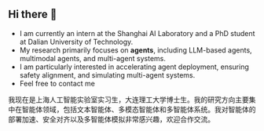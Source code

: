 ## Hi there 👋
- I am currently an intern at the Shanghai AI Laboratory and a PhD student at Dalian University of Technology.
- My research primarily focuses on **agents**, including LLM-based agents, multimodal agents, and multi-agent systems.
- I am particularly interested in accelerating agent deployment, ensuring safety alignment, and simulating multi-agent systems.
- Feel free to contact me

我现在是上海人工智能实验室实习生，大连理工大学博士生。我的研究方向主要集中在智能体领域，包括文本智能体、多模态智能体和多智能体系统。我对智能体的部署加速、安全对齐以及多智能体模拟非常感兴趣，欢迎合作交流。

<!--
**zhangzaibin/zhangzaibin** is a ✨ _special_ ✨ repository because its `README.md` (this file) appears on your GitHub profile.

Here are some ideas to get you started:

- 🔭 I’m currently working on ...
- 🌱 I’m currently learning ...
- 👯 I’m looking to collaborate on ...
- 🤔 I’m looking for help with ...
- 💬 Ask me about ...
- 📫 How to reach me: ...
- 😄 Pronouns: ...
- ⚡ Fun fact: ...
-->
